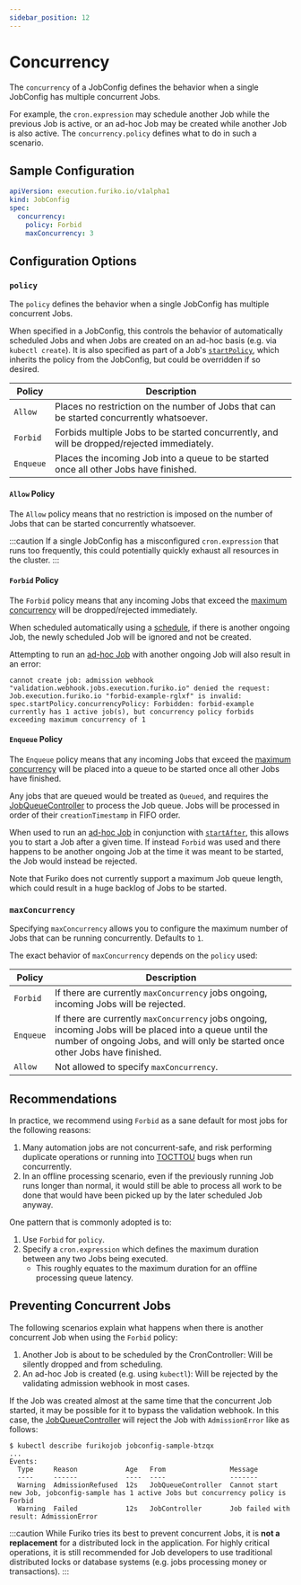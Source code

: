 ```yaml
---
sidebar_position: 12
---
```


# Concurrency

The `concurrency` of a JobConfig defines the behavior when a single JobConfig has multiple concurrent Jobs.

For example, the `cron.expression` may schedule another Job while the previous Job is active, or an ad-hoc Job may be created while another Job is also active. The `concurrency.policy` defines what to do in such a scenario.

## Sample Configuration

```yaml
apiVersion: execution.furiko.io/v1alpha1
kind: JobConfig
spec:
  concurrency:
    policy: Forbid
    maxConcurrency: 3
```

## Configuration Options

### `policy`

The `policy` defines the behavior when a single JobConfig has multiple concurrent Jobs.

When specified in a JobConfig, this controls the behavior of automatically scheduled Jobs and when Jobs are created on an ad-hoc basis (e.g. via `kubectl create`). It is also specified as part of a Job's [`startPolicy`](../job/start-policy.md), which inherits the policy from the JobConfig, but could be overridden if so desired.

| Policy    | Description                                                                                 |
| --------- | ------------------------------------------------------------------------------------------- |
| `Allow`   | Places no restriction on the number of Jobs that can be started concurrently whatsoever.    |
| `Forbid`  | Forbids multiple Jobs to be started concurrently, and will be dropped/rejected immediately. |
| `Enqueue` | Places the incoming Job into a queue to be started once all other Jobs have finished.       |

#### `Allow` Policy

The `Allow` policy means that no restriction is imposed on the number of Jobs that can be started concurrently whatsoever.

:::caution
If a single JobConfig has a misconfigured `cron.expression` that runs too frequently, this could potentially quickly exhaust all resources in the cluster.
:::

#### `Forbid` Policy

The `Forbid` policy means that any incoming Jobs that exceed the [maximum concurrency](#maxconcurrency) will be dropped/rejected immediately.

When scheduled automatically using a [schedule](./scheduling.mdx), if there is another ongoing Job, the newly scheduled Job will be ignored and not be created.

Attempting to run an [ad-hoc Job](../job/adhoc-execution.md) with another ongoing Job will also result in an error:

```
cannot create job: admission webhook "validation.webhook.jobs.execution.furiko.io" denied the request: Job.execution.furiko.io "forbid-example-rglxf" is invalid: spec.startPolicy.concurrencyPolicy: Forbidden: forbid-example currently has 1 active job(s), but concurrency policy forbids exceeding maximum concurrency of 1
```

#### `Enqueue` Policy

The `Enqueue` policy means that any incoming Jobs that exceed the [maximum concurrency](#maxconcurrency) will be placed into a queue to be started once all other Jobs have finished.

Any jobs that are queued would be treated as `Queued`, and requires the [JobQueueController](../../development/architecture/execution-controller.md#jobqueuecontroller) to process the Job queue. Jobs will be processed in order of their `creationTimestamp` in FIFO order.

When used to run an [ad-hoc Job](../job/adhoc-execution.md) in conjunction with [`startAfter`](../job/start-policy.md#startafter), this allows you to start a Job after a given time. If instead `Forbid` was used and there happens to be another ongoing Job at the time it was meant to be started, the Job would instead be rejected.

Note that Furiko does not currently support a maximum Job queue length, which could result in a huge backlog of Jobs to be started.

### `maxConcurrency`

Specifying `maxConcurrency` allows you to configure the maximum number of Jobs that can be running concurrently. Defaults to `1`.

The exact behavior of `maxConcurrency` depends on the `policy` used:

| Policy    | Description                                                                                                                                                                               |
| --------- | ----------------------------------------------------------------------------------------------------------------------------------------------------------------------------------------- |
| `Forbid`  | If there are currently `maxConcurrency` jobs ongoing, incoming Jobs will be rejected.                                                                                                     |
| `Enqueue` | If there are currently `maxConcurrency` jobs ongoing, incoming Jobs will be placed into a queue until the number of ongoing Jobs, and will only be started once other Jobs have finished. |
| `Allow`   | Not allowed to specify `maxConcurrency`.                                                                                                                                                  |

## Recommendations

In practice, we recommend using `Forbid` as a sane default for most jobs for the following reasons:

1. Many automation jobs are not concurrent-safe, and risk performing duplicate operations or running into [TOCTTOU](https://en.wikipedia.org/wiki/Time-of-check_to_time-of-use) bugs when run concurrently.
2. In an offline processing scenario, even if the previously running Job runs longer than normal, it would still be able to process all work to be done that would have been picked up by the later scheduled Job anyway.

One pattern that is commonly adopted is to:

1. Use `Forbid` for `policy`.
2. Specify a `cron.expression` which defines the maximum duration between any two Jobs being executed.
   - This roughly equates to the maximum duration for an offline processing queue latency.

## Preventing Concurrent Jobs

The following scenarios explain what happens when there is another concurrent Job when using the `Forbid` policy:

1. Another Job is about to be scheduled by the CronController: Will be silently dropped and from scheduling.
2. An ad-hoc Job is created (e.g. using `kubectl`): Will be rejected by the validating admission webhook in most cases.

If the Job was created almost at the same time that the concurrent Job started, it may be possible for it to bypass the validation webhook. In this case, the [JobQueueController](../../development/architecture/execution-controller.md#jobqueuecontroller) will reject the Job with `AdmissionError` like as follows:

```
$ kubectl describe furikojob jobconfig-sample-btzqx
...
Events:
  Type     Reason            Age   From                Message
  ----     ------            ----  ----                -------
  Warning  AdmissionRefused  12s   JobQueueController  Cannot start new Job, jobconfig-sample has 1 active Jobs but concurrency policy is Forbid
  Warning  Failed            12s   JobController       Job failed with result: AdmissionError
```

:::caution
While Furiko tries its best to prevent concurrent Jobs, it is **not a replacement** for a distributed lock in the application. For highly critical operations, it is still recommended for Job developers to use traditional distributed locks or database systems (e.g. jobs processing money or transactions).
:::
